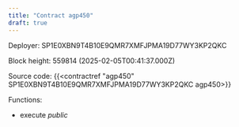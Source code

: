 ```yaml
---
title: "Contract agp450"
draft: true
---
```

Deployer: SP1E0XBN9T4B10E9QMR7XMFJPMA19D77WY3KP2QKC


 



Block height: 559814 (2025-02-05T00:41:37.000Z)

Source code: {{<contractref "agp450" SP1E0XBN9T4B10E9QMR7XMFJPMA19D77WY3KP2QKC agp450>}}

Functions:

* execute _public_
